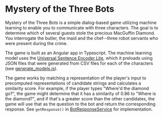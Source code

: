 # Mystery of the Three Bots

Mystery of the Three Bots is a simple dialog-based game utilizing machine learning to enable you to communicate with three characters. The goal is to determine which of several guests stole the precious MacGuffin Diamond. You interrogate the butler, the maid and the chef--three robot servants who were present during the crime.

The game is built as an Angular app in Typescript. The machine learning model uses the [Universal Sentence Encoder Lite](https://tfhub.dev/google/universal-sentence-encoder-lite/2), which it preloads using JSON files that were generated from CSV files for each of the characters (see [generate_models.js](./generate_models.js)).

The game works by matching a representation of the player's input to precomputed representations of candidate strings and calculates a similarity score. For example, if the player types "Where'd the diamond go?", the game might determine that it has a similarity of 0.86 to "Where is the diamond?", and if that's a greater score than the other candidates, the game will use that as the question to the bot and return the corresponding response. See `getResponse()` in [BotResponseService](./src/app/bot-response.service.ts) for implementation.
